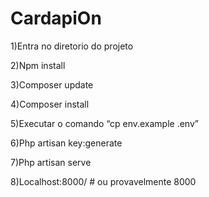 # CardapiOn

1)Entra no diretorio do projeto

2)Npm install

3)Composer update

4)Composer install

5)Executar o comando “cp env.example .env”

6)Php artisan key:generate

7)Php artisan serve

8)Localhost:8000/ # ou provavelmente 8000
